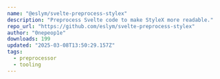 ```yaml
---
name: "@eslym/svelte-preprocess-stylex"
description: "Preprocess Svelte code to make StyleX more readable."
repo_url: "https://github.com/eslym/svelte-preprocess-stylex"
author: "0nepeop1e"
downloads: 199
updated: "2025-03-08T13:50:29.157Z"
tags: 
  - preprocessor
  - tooling
---
```

